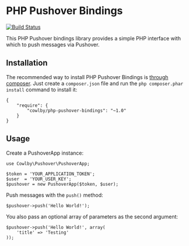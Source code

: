 PHP Pushover Bindings
=====================

[![Build Status](https://secure.travis-ci.org/cowlby/php-pushover-bindings.png?branch=master)](http://travis-ci.org/cowlby/php-pushover-bindings)

This PHP Pushover bindings library provides a simple PHP interface with which to push messages via Pushover.

Installation
------------

The recommended way to install PHP Pushover Bindings is [through
composer](http://getcomposer.org). Just create a `composer.json` file and
run the `php composer.phar install` command to install it:

    {
        "require": {
            "cowlby/php-pushover-bindings": "~1.0"
        }
    }


Usage
-----

Create a PushoverApp instance:

    use Cowlby\Pushover\PushoverApp;

    $token = 'YOUR_APPLICATION_TOKEN';
    $user  = 'YOUR_USER_KEY';
    $pushover = new PushoverApp($token, $user);

Push messages with the `push()` method:

    $pushover->push('Hello World!');

You also pass an optional array of parameters as the second argument:

    $pushover->push('Hello World!', array(
        'title' => 'Testing'
    ));

